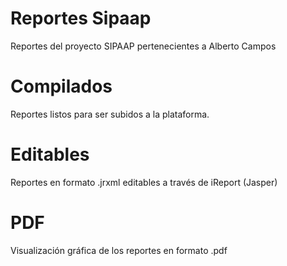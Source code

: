 # Reportes Sipaap
Reportes del proyecto SIPAAP pertenecientes a Alberto Campos

# Compilados
Reportes listos para ser subidos a la plataforma.

# Editables
Reportes en formato .jrxml editables a través de iReport (Jasper)

# PDF
Visualización gráfica de los reportes en formato .pdf
